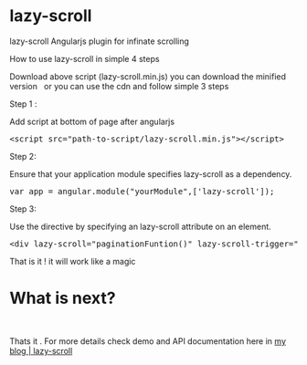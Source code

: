 
# lazy-scroll
lazy-scroll  Angularjs plugin for infinate scrolling

How to use lazy-scroll in simple 4 steps 


Download above script (lazy-scroll.min.js) 
you can download the minified version   or you can use the cdn and follow simple 3 steps

Step 1 :

Add script at bottom of page after angularjs
<pre class="lang:default decode:true " title="load plugin">&lt;script src="path-to-script/lazy-scroll.min.js"&gt;&lt;/script&gt;</pre>
Step 2:

Ensure that your application module specifies lazy-scroll as a dependency.
<pre class="lang:default decode:true">var app = angular.module("yourModule",['lazy-scroll']);</pre>
Step 3:

Use the directive by specifying an lazy-scroll attribute on an element.
<pre class="lang:default decode:true ">&lt;div lazy-scroll="paginationFuntion()" lazy-scroll-trigger="80" &gt;</pre>
That is it ! it will work like a magic
<h1>What is next?</h1>
&nbsp;


Thats it . For more details check demo and API documentation here  in <a href="http://shabeebk.com/blog/lazy-scroll-infinite-scrolling-angularjs-plugin/"> my blog | lazy-scroll</a>
